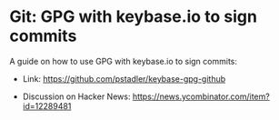 # Git: GPG with keybase.io to sign commits

A guide on how to use GPG with keybase.io to sign commits:

* Link: <https://github.com/pstadler/keybase-gpg-github>

* Discussion on Hacker News: <https://news.ycombinator.com/item?id=12289481>
